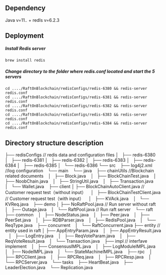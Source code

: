 ## Dependency
Java v=11.*.* +
redIs v=6.2.3
## Deployment
##### Install Redis server
```
brew install redis
```
##### Change directory to the folder where redis.conf located and start the 5 servers
```
cd ..../RaftOnBlockchain/redisConfigs/redis-6380 && redis-server redis.conf
cd ..../RaftOnBlockchain/redisConfigs/redis-6381 && redis-server redis.conf
cd ..../RaftOnBlockchain/redisConfigs/redis-6382 && redis-server redis.conf
cd ..../RaftOnBlockchain/redisConfigs/redis-6383 && redis-server redis.conf
cd ..../RaftOnBlockchain/redisConfigs/redis-6384 && redis-server redis.conf
```
## Directory structure description
├── redisConfigs // redis data and configuration files
│   ├── redis-6380
│   ├── redis-6381
│   ├── redis-6382
│   ├── redis-6383
│   ├── redis-6384
│   ├── redis-6385
│   └── redis-6386
└── src
   ├── log4j2.xml //log configuration
   └── main
       └── java
           ├── chainUtils //Blockchain related documents
           │   ├── Block.java
           │   ├── BlockChainTest.java
           │   ├── NoobChain.java
           │   ├── StringUtil.java
           │   ├── Transaction.java
           │   └── Wallet.java
           ├── client
           │   ├── BlockChainAutoClient.java // Customer request test（without input）
           │   ├── BlockChainTestClient.java // Customer request test（with input）
           │   ├── KVAck.java
           │   └── KVReq.java
           ├── demo
           │   ├── NoRaftPool.java // Run server without raft 
           │   ├── Outage.java
           │   └── RaftPool.java // Run raft server 
           └── raft
               ├── common
               │   ├── NodeStatus.java
               │   ├── Peer.java
               │   ├── PeerSet.java
               │   ├── RDBParser.java
               │   ├── RedisPool.java
               │   └── ReqType.java
               ├── concurrent
               │   └── RaftConcurrent.java
               ├── entity // entity used in raft 
               │   ├── AppEntryParam.java
               │   ├── AppEntryResult.java
               │   ├── LogEntry.java
               │   ├── ReqVoteParam.java
               │   ├── ReqVoteResult.java
               │   └── Transaction.java
               ├── impl // interfave implement
               │   ├── ConsensusIMPL.java
               │   ├── LogModuleIMPL.java
               │   ├── NodeIMPL.java
               │   └── StateMachineIMPL.java
               ├── rpc
               │   ├── RPCClient.java
               │   ├── RPCReq.java
               │   ├── RPCResp.java
               │   └── RPCServer.java
               └── tasks
                   ├── HeartBeat.java
                   ├── LeaderElection.java
                   └── Replication.java

